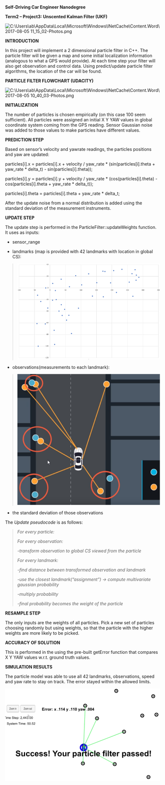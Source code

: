 **Self-Driving Car Engineer Nanodegree**

**Term2 – Project3: Unscented Kalman Filter (UKF)**

![C:\\Users\\ab\\AppData\\Local\\Microsoft\\Windows\\INetCache\\Content.Word\\2017-08-05
11\_15\_02-Photos.png](./media/image1.png)

**INTRODUCTION**

In this project will implement a 2 dimensional particle filter in C++.
The particle filter will be given a map and some initial localization
information (analogous to what a GPS would provide). At each time step
your filter will also get observation and control data. Using
predict/update particle filter algorithms, the location of the car will
be found.

**PARTICLE FILTER FLOWCHART (UDACITY)**

![C:\\Users\\ab\\AppData\\Local\\Microsoft\\Windows\\INetCache\\Content.Word\\2017-08-05
10\_40\_03-Photos.png](./media/image2.png)

**INITIALIZATION**

The number of particles is chosen empirically (on this case 100 seem
sufficient). All particles were assigned an initial X Y YAW values in
global coordinate system coming from the GPS reading. Sensor Gaussian
noise was added to those values to make particles have different values.

**PREDICTION STEP**

Based on sensor’s velocity and yawrate readings, the particles positions
and yaw are updated:

particles\[i\].x = particles\[i\].x + velocity / yaw\_rate \*
(sin(particles\[i\].theta + yaw\_rate \* delta\_t) -
sin(particles\[i\].theta));

particles\[i\].y = particles\[i\].y + velocity / yaw\_rate \*
(cos(particles\[i\].theta) - cos(particles\[i\].theta + yaw\_rate \*
delta\_t));

particles\[i\].theta = particles\[i\].theta + yaw\_rate \* delta\_t;

After the update noise from a normal distribution is added using the
standard deviation of the measurement instruments.

**UPDATE STEP**

The update step is performed in the ParticleFilter::updateWeights
function. It uses as inputs:

-   sensor\_range

-   landmarks (map is provided with 42 landmarks with location in global
    CS):

> ![](./media/image3.png)

-   observations(measurements to each landmark):

> ![](./media/image4.png)

-   the standard deviation of those observations

The *Update pseudocode* is as follows:

> *For every particle:*
>
> *For every observation:*
>
> *-transform observation to global CS viewed from the particle*
>
> *For every landmark:*
>
> *-find distance between transformed observation and landmark*
>
> *-use the closest landmark(“assignment”) -&gt; compute multivariate
> gaussian probability*
>
> *-multiply probability*
>
> *-final probability becomes the weight of the particle*

**RESAMPLE STEP**

The only inputs are the weights of all particles. Pick a new set of
particles choosing randomly but using weights, so that the particle with
the higher weights are more likely to be picked.

**ACCURACY OF SOLUTION**

This is performed in the using the pre-built getError function that
compares X Y YAW values w.r.t. ground truth values.

**SIMULATION RESULTS**

The particle model was able to use all 42 landmarks, observations, speed
and yaw rate to stay on track. The error stayed within the allowed
limits.

![](./media/image5.png)

